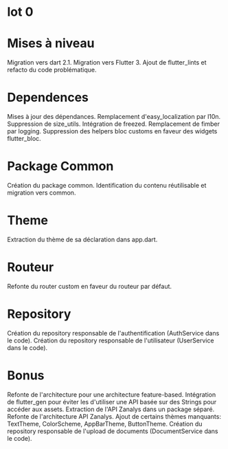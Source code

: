 # lot 0
# Mises à niveau
Migration vers dart 2.1.
Migration vers Flutter 3.
Ajout de flutter_lints et refacto du code problématique.

# Dependences
Mises à jour des dépendances.
Remplacement d'easy_localization par l10n.
Suppression de size_utils.
Intégration de freezed.
Remplacement de fimber par logging.
Suppression des helpers bloc customs en faveur des widgets flutter_bloc.

# Package Common
Création du package common.
Identification du contenu réutilisable et migration vers common.

# Theme
Extraction du thème de sa déclaration dans app.dart.

# Routeur
Refonte du router custom en faveur du routeur par défaut.

# Repository
Création du repository responsable de l'authentification (AuthService dans le code).
Création du repository responsable de l'utilisateur (UserService dans le code).

# Bonus
Refonte de l'architecture pour une architecture feature-based.
Intégration de flutter_gen pour éviter les d'utiliser une API basée sur des Strings pour accéder aux assets.
Extraction de l'API Zanalys dans un package séparé.
Refonte de l'architecture API Zanalys.
Ajout de certains thèmes manquants: TextTheme, ColorScheme, AppBarTheme, ButtonTheme.
Création du repository responsable de l'upload de documents (DocumentService dans le code).